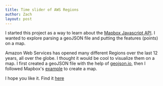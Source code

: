 ```yaml
---
title: Time slider of AWS Regions
author: Zach
layout: post
---
```

I started this project as a way to learn about the [Mapbox Javascript API](https://docs.mapbox.com/mapbox-gl-js/api/). I wanted to explore parsing a geoJSON file and putting the features (points) on a map.

Amazon Web Services has opened many different Regions over the last 12 years, all over the globe. I thought it would be cool to visualize them on a map. I first created a geoJSON file with the help of [geojson.io](http://geojson.io), then I followed Mapbox's [example](https://docs.mapbox.com/mapbox-gl-js/example/timeline-animation/) to create a map.

I hope you like it. Find it <a href="/maps/aws-timeline.html" target="_blank">here</a>